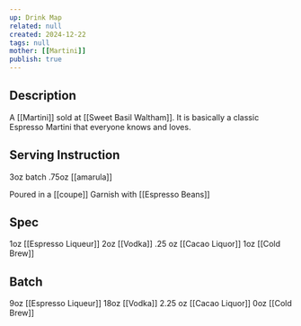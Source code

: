 ```yaml
---
up: Drink Map
related: null
created: 2024-12-22
tags: null
mother: [[Martini]]
publish: true
---
```

## Description
A [[Martini]] sold at [[Sweet Basil Waltham]]. It is basically a classic Espresso Martini that everyone knows and loves.
## Serving Instruction
3oz batch
.75oz [[amarula]]

Poured in a [[coupe]] 
Garnish with [[Espresso Beans]]
## Spec
1oz [[Espresso Liqueur]]
2oz [[Vodka]]
.25 oz [[Cacao Liquor]]
1oz [[Cold Brew]]

## Batch
9oz [[Espresso Liqueur]]
18oz [[Vodka]]
2.25 oz [[Cacao Liquor]]
0oz [[Cold Brew]]